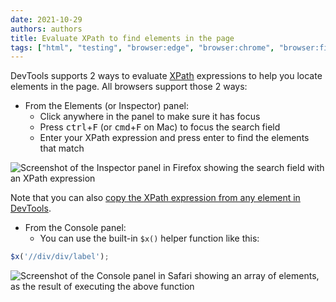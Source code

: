 ```yaml
---
date: 2021-10-29
authors: authors
title: Evaluate XPath to find elements in the page
tags: ["html", "testing", "browser:edge", "browser:chrome", "browser:firefox", "browser:safari"]
---
```

DevTools supports 2 ways to evaluate [XPath](https://developer.mozilla.org/en-US/docs/Web/XPath) expressions to help you locate elements in the page. All browsers support those 2 ways:

* From the Elements (or Inspector) panel:
  * Click anywhere in the panel to make sure it has focus
  * Press <kbd>ctrl</kbd>+<kbd>F</kbd> (or <kbd>cmd</kbd>+<kbd>F</kbd> on Mac) to focus the search field
  * Enter your XPath expression and press enter to find the elements that match

![Screenshot of the Inspector panel in Firefox showing the search field with an XPath expression](/assets/img/evaluate-xpath-1.png)

Note that you can also [copy the XPath expression from any element in DevTools](/tips/en/copy-element-xpath/).

* From the Console panel:
  * You can use the built-in `$x()` helper function like this:

```javascript
$x('//div/div/label');
```

![Screenshot of the Console panel in Safari showing an array of elements, as the result of executing the above function](/assets/img/evaluate-xpath-2.png)
